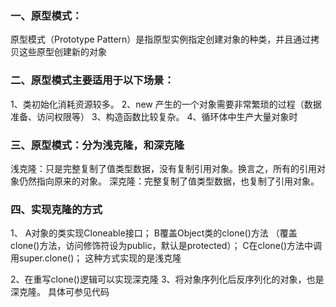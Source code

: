### 一、原型模式：
原型模式（Prototype Pattern）是指原型实例指定创建对象的种类，并且通过拷贝这些原型创建新的对象
### 二、原型模式主要适用于以下场景：
1、类初始化消耗资源较多。
2、new 产生的一个对象需要非常繁琐的过程（数据准备、访问权限等）
3、构造函数比较复杂。
4、循环体中生产大量对象时
### 三、原型模式：分为浅克隆，和深克隆
浅克隆：只是完整复制了值类型数据，没有复制引用对象。换言之，所有的引用对象仍然指向原来的对象。
深克隆：完整复制了值类型数据，也复制了引用对象。
### 四、实现克隆的方式
1、
A对象的类实现Cloneable接口；
B覆盖Object类的clone()方法 （覆盖clone()方法，访问修饰符设为public，默认是protected）；
C在clone()方法中调用super.clone()；
这种方式实现的是浅克隆

2、在重写clone()逻辑可以实现深克隆
3、将对象序列化后反序列化的对象，也是深克隆。
具体可参见代码
